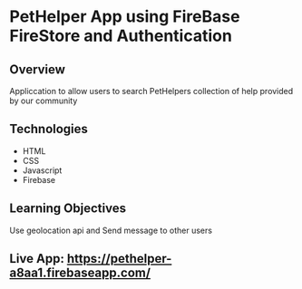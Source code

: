 # PetHelper App using FireBase FireStore and Authentication

## Overview
Appliccation to allow users to search PetHelpers collection of help provided by our community

## Technologies

* HTML
* CSS
* Javascript
* Firebase

## Learning Objectives

Use geolocation api and 
Send message to other users


## Live App: https://pethelper-a8aa1.firebaseapp.com/

